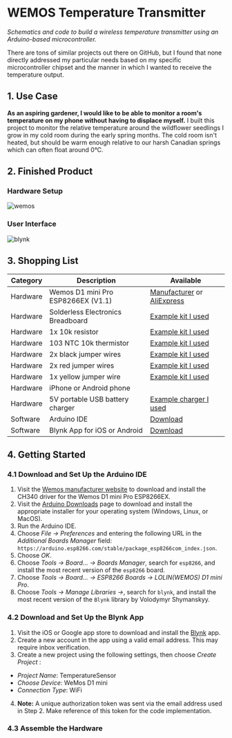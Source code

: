 # WEMOS Temperature Transmitter
_Schematics and code to build a wireless temperature transmitter using an Arduino-based microcontroller._

There are tons of similar projects out there on GitHub, but I found that none directly addressed my particular needs based on my specific microcontroller chipset and the manner in which I wanted to receive the temperature output.

## 1. Use Case
**As an aspiring gardener, I would like to be able to monitor a room's temperature on my phone without having to displace myself.**
I built this project to monitor the relative temperature around the wildflower seedlings I grow in my cold room during the early spring months.  The cold room isn't heated, but should be warm enough relative to our harsh Canadian springs which can often float around 0°C.  

## 2. Finished Product

### Hardware Setup
![wemos](https://user-images.githubusercontent.com/23409144/116263105-18788400-a747-11eb-9ea2-8e82f4452aa0.jpg)

### User Interface
![blynk](https://user-images.githubusercontent.com/23409144/116263337-4a89e600-a747-11eb-9a03-dfcf9e0b9e5b.jpg)

## 3. Shopping List
Category|Description|Available
--------|-----------|---------
Hardware|Wemos D1 mini Pro ESP8266EX (V1.1)|[Manufacturer](https://www.wemos.cc/en/latest/d1/d1_mini_pro.html) or [AliExpress](https://www.aliexpress.com/item/32864534447.html)
Hardware|Solderless Electronics Breadboard|[Example kit I used](https://www.amazon.ca/gp/product/B00DGNZ9G8)
Hardware|1x 10k resistor|[Example kit I used](https://www.amazon.ca/gp/product/B00DGNZ9G8)
Hardware|103 NTC 10k thermistor|[Example kit I used](https://www.amazon.ca/gp/product/B00DGNZ9G8)
Hardware|2x black jumper wires|[Example kit I used](https://www.amazon.ca/gp/product/B00DGNZ9G8)
Hardware|2x red jumper wires|[Example kit I used](https://www.amazon.ca/gp/product/B00DGNZ9G8)
Hardware|1x yellow jumper wire|[Example kit I used](https://www.amazon.ca/gp/product/B00DGNZ9G8)
Hardware|iPhone or Android phone|
Hardware|5V portable USB battery charger|[Example charger I used](https://www.amazon.ca/gp/product/B0194WDVHI)
Software|Arduino IDE|[Download](https://www.arduino.cc/en/software)
Software|Blynk App for iOS or Android|[Download](https://blynk.io/en/getting-started)

## 4. Getting Started

### 4.1 Download and Set Up the Arduino IDE
1. Visit the [Wemos manufacturer website](https://www.wemos.cc/en/latest/ch340_driver.html) to download and install the CH340 driver for the Wemos D1 mini Pro ESP8266EX.
2. Visit the [Arduino Downloads](https://www.arduino.cc/en/software) page to download and install the appropriate installer for your operating system  (Windows, Linux, or MacOS).
3. Run the Arduino IDE.
4. Choose _File -> Preferences_ and entering the following URL in the _Additional Boards Manager_ field: `https://arduino.esp8266.com/stable/package_esp8266com_index.json`.
5. Choose _OK_.
6. Choose _Tools -> Board... -> Boards Manager_, search for `esp8266`, and install the most recent version of the `esp8266` board.
7. Choose _Tools -> Board... -> ESP8266 Boards -> LOLIN(WEMOS) D1 mini Pro_.
8. Choose _Tools -> Manage Libraries ->_, search for `blynk`, and install the most recent version of the `Blynk` library by Volodymyr Shymanskyy.

### 4.2 Download and Set Up the Blynk App
1. Visit the iOS or Google app store to download and install the [Blynk](https://blynk.io/en/getting-started) app.
2. Create a new account in the app using a valid email address. This may require inbox verification.
3. Create a new project using the following settings, then choose _Create Project_ :
  * _Project Name_: TemperatureSensor
  * _Choose Device_: WeMos D1 mini
  * _Connection Type_: WiFi
4. **Note:** A unique authorization token was sent via the email address used in Step 2.  Make reference of this token for the code implementation.

### 4.3 Assemble the Hardware
